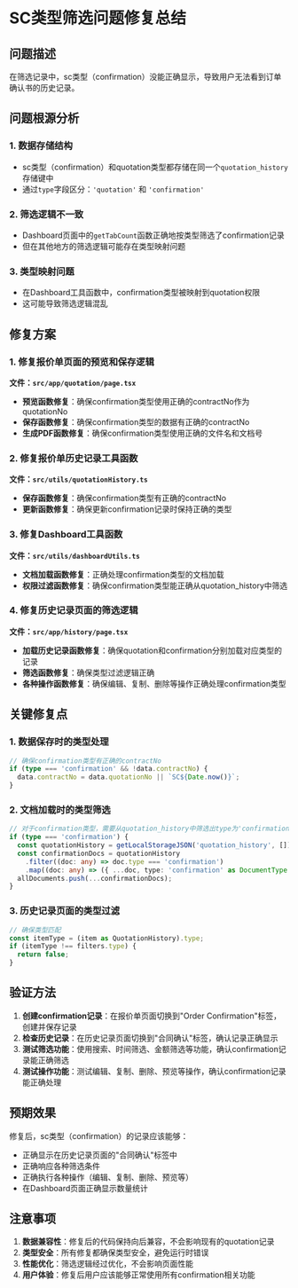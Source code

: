 # SC类型筛选问题修复总结

## 问题描述
在筛选记录中，sc类型（confirmation）没能正确显示，导致用户无法看到订单确认书的历史记录。

## 问题根源分析

### 1. 数据存储结构
- sc类型（confirmation）和quotation类型都存储在同一个`quotation_history`存储键中
- 通过`type`字段区分：`'quotation'` 和 `'confirmation'`

### 2. 筛选逻辑不一致
- Dashboard页面中的`getTabCount`函数正确地按类型筛选了confirmation记录
- 但在其他地方的筛选逻辑可能存在类型映射问题

### 3. 类型映射问题
- 在Dashboard工具函数中，confirmation类型被映射到quotation权限
- 这可能导致筛选逻辑混乱

## 修复方案

### 1. 修复报价单页面的预览和保存逻辑

**文件：`src/app/quotation/page.tsx`**

- **预览函数修复**：确保confirmation类型使用正确的contractNo作为quotationNo
- **保存函数修复**：确保confirmation类型的数据有正确的contractNo
- **生成PDF函数修复**：确保confirmation类型使用正确的文件名和文档号

### 2. 修复报价单历史记录工具函数

**文件：`src/utils/quotationHistory.ts`**

- **保存函数修复**：确保confirmation类型有正确的contractNo
- **更新函数修复**：确保更新confirmation记录时保持正确的类型

### 3. 修复Dashboard工具函数

**文件：`src/utils/dashboardUtils.ts`**

- **文档加载函数修复**：正确处理confirmation类型的文档加载
- **权限过滤函数修复**：确保confirmation类型能正确从quotation_history中筛选

### 4. 修复历史记录页面的筛选逻辑

**文件：`src/app/history/page.tsx`**

- **加载历史记录函数修复**：确保quotation和confirmation分别加载对应类型的记录
- **筛选函数修复**：确保类型过滤逻辑正确
- **各种操作函数修复**：确保编辑、复制、删除等操作正确处理confirmation类型

## 关键修复点

### 1. 数据保存时的类型处理
```typescript
// 确保confirmation类型有正确的contractNo
if (type === 'confirmation' && !data.contractNo) {
  data.contractNo = data.quotationNo || `SC${Date.now()}`;
}
```

### 2. 文档加载时的类型筛选
```typescript
// 对于confirmation类型，需要从quotation_history中筛选出type为'confirmation'的记录
if (type === 'confirmation') {
  const quotationHistory = getLocalStorageJSON('quotation_history', []);
  const confirmationDocs = quotationHistory
    .filter((doc: any) => doc.type === 'confirmation')
    .map((doc: any) => ({ ...doc, type: 'confirmation' as DocumentType }));
  allDocuments.push(...confirmationDocs);
}
```

### 3. 历史记录页面的类型过滤
```typescript
// 确保类型匹配
const itemType = (item as QuotationHistory).type;
if (itemType !== filters.type) {
  return false;
}
```

## 验证方法

1. **创建confirmation记录**：在报价单页面切换到"Order Confirmation"标签，创建并保存记录
2. **检查历史记录**：在历史记录页面切换到"合同确认"标签，确认记录正确显示
3. **测试筛选功能**：使用搜索、时间筛选、金额筛选等功能，确认confirmation记录能正确筛选
4. **测试操作功能**：测试编辑、复制、删除、预览等操作，确认confirmation记录能正确处理

## 预期效果

修复后，sc类型（confirmation）的记录应该能够：
- 正确显示在历史记录页面的"合同确认"标签中
- 正确响应各种筛选条件
- 正确执行各种操作（编辑、复制、删除、预览等）
- 在Dashboard页面正确显示数量统计

## 注意事项

1. **数据兼容性**：修复后的代码保持向后兼容，不会影响现有的quotation记录
2. **类型安全**：所有修复都确保类型安全，避免运行时错误
3. **性能优化**：筛选逻辑经过优化，不会影响页面性能
4. **用户体验**：修复后用户应该能够正常使用所有confirmation相关功能
